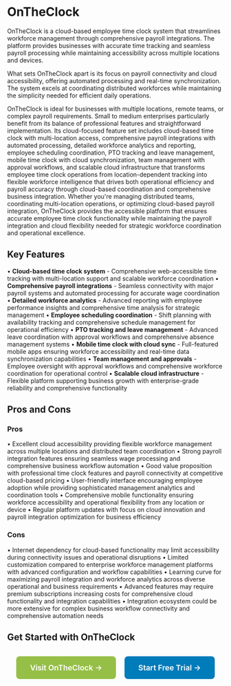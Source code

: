 # OnTheClock

OnTheClock is a cloud-based employee time clock system that streamlines workforce management through comprehensive payroll integrations. The platform provides businesses with accurate time tracking and seamless payroll processing while maintaining accessibility across multiple locations and devices.

What sets OnTheClock apart is its focus on payroll connectivity and cloud accessibility, offering automated processing and real-time synchronization. The system excels at coordinating distributed workforces while maintaining the simplicity needed for efficient daily operations.

OnTheClock is ideal for businesses with multiple locations, remote teams, or complex payroll requirements. Small to medium enterprises particularly benefit from its balance of professional features and straightforward implementation. Its cloud-focused feature set includes cloud-based time clock with multi-location access, comprehensive payroll integrations with automated processing, detailed workforce analytics and reporting, employee scheduling coordination, PTO tracking and leave management, mobile time clock with cloud synchronization, team management with approval workflows, and scalable cloud infrastructure that transforms employee time clock operations from location-dependent tracking into flexible workforce intelligence that drives both operational efficiency and payroll accuracy through cloud-based coordination and comprehensive business integration. Whether you're managing distributed teams, coordinating multi-location operations, or optimizing cloud-based payroll integration, OnTheClock provides the accessible platform that ensures accurate employee time clock functionality while maintaining the payroll integration and cloud flexibility needed for strategic workforce coordination and operational excellence.

## Key Features

• **Cloud-based time clock system** - Comprehensive web-accessible time tracking with multi-location support and scalable workforce coordination
• **Comprehensive payroll integrations** - Seamless connectivity with major payroll systems and automated processing for accurate wage coordination
• **Detailed workforce analytics** - Advanced reporting with employee performance insights and comprehensive time analysis for strategic management
• **Employee scheduling coordination** - Shift planning with availability tracking and comprehensive schedule management for operational efficiency
• **PTO tracking and leave management** - Advanced leave coordination with approval workflows and comprehensive absence management systems
• **Mobile time clock with cloud sync** - Full-featured mobile apps ensuring workforce accessibility and real-time data synchronization capabilities
• **Team management and approvals** - Employee oversight with approval workflows and comprehensive workforce coordination for operational control
• **Scalable cloud infrastructure** - Flexible platform supporting business growth with enterprise-grade reliability and comprehensive functionality

## Pros and Cons

### Pros
• Excellent cloud accessibility providing flexible workforce management across multiple locations and distributed team coordination
• Strong payroll integration features ensuring seamless wage processing and comprehensive business workflow automation
• Good value proposition with professional time clock features and payroll connectivity at competitive cloud-based pricing
• User-friendly interface encouraging employee adoption while providing sophisticated management analytics and coordination tools
• Comprehensive mobile functionality ensuring workforce accessibility and operational flexibility from any location or device
• Regular platform updates with focus on cloud innovation and payroll integration optimization for business efficiency

### Cons
• Internet dependency for cloud-based functionality may limit accessibility during connectivity issues and operational disruptions
• Limited customization compared to enterprise workforce management platforms with advanced configuration and workflow capabilities
• Learning curve for maximizing payroll integration and workforce analytics across diverse operational and business requirements
• Advanced features may require premium subscriptions increasing costs for comprehensive cloud functionality and integration capabilities
• Integration ecosystem could be more extensive for complex business workflow connectivity and comprehensive automation needs

## Get Started with OnTheClock

<div style="text-align: center; margin: 2rem 0;">
  <a href="https://www.ontheclock.com" target="_blank" rel="noopener noreferrer" style="display: inline-block; background: #96BF47; color: white; padding: 1rem 2rem; text-decoration: none; border-radius: 8px; font-weight: 600; font-size: 1.1rem; margin-right: 1rem;">Visit OnTheClock →</a>
  <a href="https://www.ontheclock.com/free-trial" target="_blank" rel="noopener noreferrer" style="display: inline-block; background: #007cba; color: white; padding: 1rem 2rem; text-decoration: none; border-radius: 8px; font-weight: 600; font-size: 1.1rem;">Start Free Trial →</a>
</div>